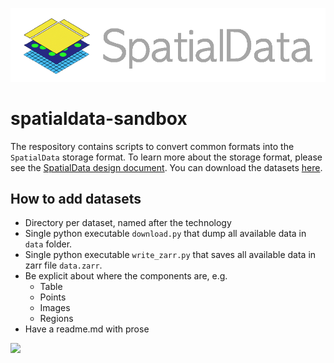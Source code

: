 ![SpatialData banner](https://github.com/scverse/spatialdata/blob/main/docs/_static/img/spatialdata_horizontal.png?raw=true)

# spatialdata-sandbox

The respository contains scripts to convert common formats into the `SpatialData` storage format. To learn more about the storage format, please see the [SpatialData design document](https://spatialdata.scverse.org/en/latest/design_doc.html). You can download the datasets [here](https://spatialdata.scverse.org/en/latest/tutorials/notebooks/datasets/README.html).

## How to add datasets

* Directory per dataset, named after the technology
* Single python executable `download.py` that dump all available data in `data` folder.
* Single python executable `write_zarr.py` that saves all available data in zarr file `data.zarr`.
* Be explicit about where the components are, e.g.
  * Table
  * Points
  * Images
  * Regions
* Have a readme.md with prose

<img src='https://github.com/giovp/spatialdata-sandbox/raw/main/graphics/overview.png'/>
